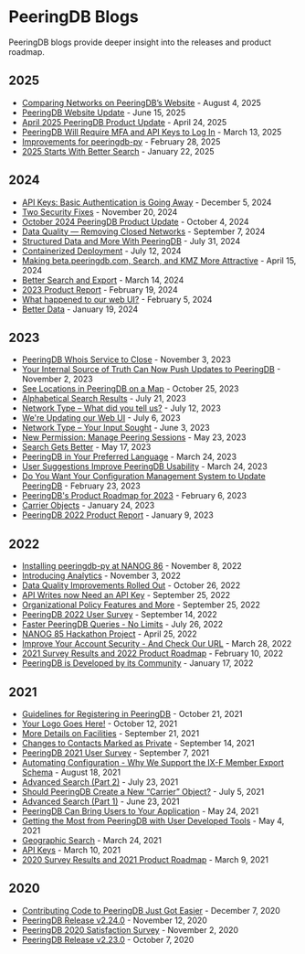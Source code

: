 # PeeringDB Blogs

PeeringDB blogs provide deeper insight into the releases and product roadmap.

## 2025
- [Comparing Networks on PeeringDB’s Website](blog/asn_comparison.md) - August 4, 2025
- [PeeringDB Website Update](blog/new_website_next_steps.md) - June 15, 2025
- [April 2025 PeeringDB Product Update](blog/april_2025_product_update.md) - April 24, 2025
- [PeeringDB Will Require MFA and API Keys to Log In](blog/mfa_mandatory.md) - March 13, 2025
- [Improvements for peeringdb-py](blog/peeringdb_py_improvements.md) - February 28, 2025
- [2025 Starts With Better Search](blog/2025_better_search.md) - January 22, 2025

## 2024

- [API Keys: Basic Authentication is Going Away](blog/api_keys_basic_auth_going_away.md) - December 5, 2024
- [Two Security Fixes](blog/two_security_fixes.md) - November 20, 2024
- [October 2024 PeeringDB Product Update](blog/october_2024_retrospective.md) - October 4, 2024
- [Data Quality — Removing Closed Networks](blog/data_quality_removing_closed_networks.md) - September 7, 2024
- [Structured Data and More With PeeringDB](blog/structured_data_and_more.md) - July 31, 2024
- [Containerized Deployment](blog/containerize.md) - July 12, 2024
- [Making beta.peeringdb.com, Search, and KMZ More Attractive](blog/improving_beta_and_kmz_export.md) - April 15, 2024
- [Better Search and Export](blog/better_search_and_export.md) - March 14, 2024
- [2023 Product Report](blog/2023_product_report.md) - February 19, 2024
- [What happened to our web UI?](blog/what_happened_to_our_web_ui.md) - February 5, 2024
- [Better Data](blog/better_data.md) - January 19, 2024

## 2023

- [PeeringDB Whois Service to Close](blog/whois_to_close.md) - November 3, 2023
- [Your Internal Source of Truth Can Now Push Updates to PeeringDB](blog/updates_from_an_internal_source_of_truth.md) - November 2, 2023
- [See Locations in PeeringDB on a Map](blog/peeringdb_map_with_kmz.md) - October 25, 2023
- [Alphabetical Search Results](blog/alphabetical_search.md) - July 21, 2023
- [Network Type – What did you tell us?](blog/network_type_what_you_told_us.md) - July 12, 2023
- [We're Updating our Web UI](blog/updating_our_webUI.md) - July 6, 2023
- [Network Type – Your Input Sought](blog/network_type_your_input_sought.md) - June 3, 2023
- [New Permission: Manage Peering Sessions](blog/new_permission_manage_peering_sessions.md) - May 23, 2023
- [Search Gets Better](blog/search_gets_better.md) - May 17, 2023
- [PeeringDB in Your Preferred Language](blog/peeringdb_in_your_preferred_language.md) - March 24, 2023
- [User Suggestions Improve PeeringDB Usability](blog/user_suggestions_improve_PeeringDB_usability.md) - March 24, 2023
- [Do You Want Your Configuration Management System to Update PeeringDB](blog/nanog_87_hackathon_proof_of_concept.md) - February 23, 2023
- [PeeringDB's Product Roadmap for 2023](blog/peeringdb_2023_roadmap.md) - February 6, 2023
- [Carrier Objects](blog/carrier_object_deployed.md) - January 24, 2023
- [PeeringDB 2022 Product Report](blog/2022_product_report.md) - January 9, 2023

## 2022

- [Installing peeringdb-py at NANOG 86](blog/installing_peeringdb-py.md) - November 8, 2022
- [Introducing Analytics](blog/introducing_analytics.md) - November 3, 2022
- [Data Quality Improvements Rolled Out](blog/data_quality_improvements.md) - October 26, 2022
- [API Writes now Need an API Key](blog/api_writes_need_api_key.md) - September 25, 2022
- [Organizational Policy Features and More](blog/organizational_policy.md) - September 25, 2022
- [PeeringDB 2022 User Survey](blog/peeringdb_2022_user_survey.md) - September 14, 2022
- [Faster PeeringDB Queries - No Limits](blog/faster_queries.md) - July 26, 2022
- [NANOG 85 Hackathon Project](blog/nanog_85_hackathon.md) - April 25, 2022
- [Improve Your Account Security - And Check Our URL](blog/u2f_and_url.md) - March 28, 2022
- [2021 Survey Results and 2022 Product Roadmap](blog/peeringdb_2021_survey_2022_roadmap.md) - February 10, 2022
- [PeeringDB is Developed by its Community](blog/peeringdb_is_developed_by_its_community.md) - January 17, 2022

## 2021

- [Guidelines for Registering in PeeringDB](blog/guidelines_for_registering.md) - October 21, 2021
- [Your Logo Goes Here!](blog/your_logo_goes_here.md) - October 12, 2021
- [More Details on Facilities](blog/more_details_facilities.md) - September 21, 2021
- [Changes to Contacts Marked as Private](blog/contacts_marked_private.md) - September 14, 2021
- [PeeringDB 2021 User Survey](blog/peeringdb_2021_user_survey.md) - September 7, 2021
- [Automating Configuration - Why We Support the IX-F Member Export Schema](blog/automating_configuration.md) - August 18, 2021
- [Advanced Search (Part 2)](blog/advanced_search_2.md) - July 23, 2021
- [Should PeeringDB Create a New “Carrier” Object?](blog/carrier_object.md) - July 5, 2021
- [Advanced Search (Part 1)](blog/advanced_search_1.md) - June 23, 2021
- [PeeringDB Can Bring Users to Your Application](blog/oauth_users.md) - May 24, 2021
- [Getting the Most from PeeringDB with User Developed Tools](blog/user_developed_tools.md) - May 4, 2021
- [Geographic Search](blog/geographic_search.md) - March 24, 2021
- [API Keys](blog/api_keys.md) - March 10, 2021
- [2020 Survey Results and 2021 Product Roadmap](blog/peeringdb_2020_survey_2021_roadmap.md) - March 9, 2021

## 2020

- [Contributing Code to PeeringDB Just Got Easier](blog/contributing_code.md) - December 7, 2020
- [PeeringDB Release v2.24.0](blog/peeringdb_release_v2.24.0.md) - November 12, 2020
- [PeeringDB 2020 Satisfaction Survey](blog/peeringdb_2020_satisfaction_survey.md) - November 2, 2020
- [PeeringDB Release v2.23.0](blog/peeringdb_release_v2.23.0.md) - October 7, 2020
